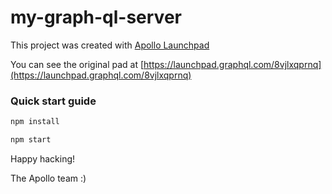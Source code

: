 # my-graph-ql-server



This project was created with [Apollo Launchpad](https://launchpad.graphql.com)

You can see the original pad at [https://launchpad.graphql.com/8vjlxqprnq](https://launchpad.graphql.com/8vjlxqprnq)

### Quick start guide

```bash
npm install

npm start
```





Happy hacking!

The Apollo team :)
